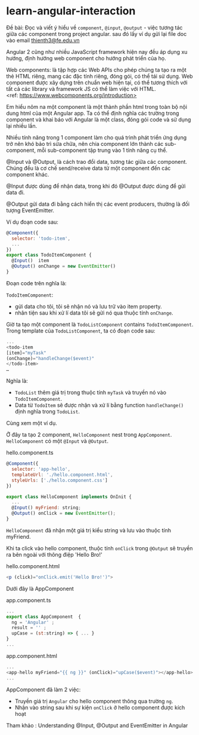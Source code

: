 # learn-angular-interaction
Đề bài: Đọc và viết ý hiểu về `component`, `@input`, `@output` - việc tương tác giữa các component trong project angular. sau đó lấy ví dụ
gửi lại file doc vào email thienth3@fe.edu.vn

Angular 2 cũng như nhiều JavaScript framework hiện nay đều áp dụng xu hướng, định hướng web component cho hướng phát triển của họ.

Web components: là tập hợp các Web APIs cho phép chúng ta tạo ra một thẻ HTML riêng, mang các đặc tính riêng, đóng gói, có thể tái sử dụng. Web component được xây dựng trên chuẩn web hiện tại, có thể tương thích với tất cả các library và framework JS có thể làm việc với HTML.  
<ref: https://www.webcomponents.org/introduction>  

Em hiểu nôm na một component là một thành phần html trong toàn bộ nội dung html của một Angular app. Ta có thể định nghĩa các trường trong component và khai báo với Angular là một class, đóng gói code và sử dụng lại nhiều lần.

Nhiều tính năng trong 1 component làm cho quá trình phát triển ứng dụng trở nên khó bảo trì sửa chữa, nên chia component lớn thành các sub-component, mỗi sub-component tập trung vào 1 tính năng cụ thể.<Angular docs>

@Input và @Output, là cách trao đổi data, tương tác giữa các component. Chúng đều là cơ chế send/receive data từ một component đến các component khác.

@Input được dùng để nhận data, trong khi đó @Output được dùng để gửi data đi. 

@Output gửi data đi bằng cách hiển thị các event producers, thường là đối tượng EventEmitter.

Ví dụ đoạn code sau: 

```javascript
@Component({
  selector: 'todo-item',
  ...
})
export class TodoItemComponent {
  @Input()  item
  @Output() onChange = new EventEmitter()
}
```

Đoạn code trên nghĩa là:   

`TodoItemComponent`: 
- gửi data cho tôi, tôi sẽ nhận nó và lưu trữ vào item property.
- nhân tiện sau khi xử lí data tôi sẽ gửi nó qua thuộc tính `onChange`.

Giờ ta tạo một component là `TodoListComponent` contains  `TodoItemComponent`.
Trong template của `TodoListComponent`, ta có đoạn code sau:

```javascript
...
<todo-item
[item]="myTask"
(onChange)="handleChange($event)"
</todo-item>
…
```


Nghĩa là:
- `TodoList` thêm giá trị trong thuộc tính `myTask` và truyền nó vào `TodoItemComponent`.
- Data từ `TodoItem` sẽ được nhận và xử lí bằng function `handleChange()` định nghĩa trong `TodoList`.

Cùng xem một ví dụ.

Ở đây ta tạo 2 component, `HelloComponent` nest trong `AppComponent`. `HelloComponent` có một `@Input` và `@Output`.

hello.component.ts  
```javascript
@Component({
  selector: 'app-hello',
  templateUrl: './hello.component.html',
  styleUrls: ['./hello.component.css']
})

export class HelloComponent implements OnInit {
  ...
  @Input() myFriend: string;
  @Output() onClick = new EventEmitter();
}
```

`HelloComponent` đã nhận một giá trị kiểu string và lưu vào thuộc tính myFriend.

Khi ta click vào hello component, thuộc tính `onClick` trong `@Output` sẽ truyền ra bên ngoài với thông điệp 'Hello Bro!' 

hello.component.html  
```javascript
<p (click)="onClick.emit('Hello Bro!')">
```

Dưới đây là AppComponent 

app.component.ts  
```javascript
...
export class AppComponent  {
  ng = 'Angular' ;
  result = '' ;
  upCase = (st:string) => { ... }
}
...
```

app.component.html  
```javascript
...
<app-hello myFriend="{{ ng }}" (onClick)="upCase($event)"></app-hello>
...
```


AppComponent đã làm 2 việc:
 
- Truyền giá trị `Angular` cho hello component thông qua trường `ng`.
- Nhận vào string sau khi sự kiện `onClick` ở hello component được kích hoạt

Tham khảo : <a src='https://medium.com/@foolishneo/understanding-input-output-and-eventemitter-in-angular-c1aeb9fff594'>Understanding @Input, @Output and EventEmitter in Angular</a>
